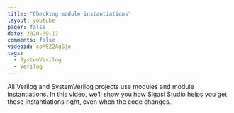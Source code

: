 ```yaml
---
title: "Checking module instantiations"
layout: youtube
pager: false
date: 2020-09-17
comments: false
videoid: coMS22AgGjo
tags:
  - SystemVerilog
  - Verilog
---
```


All Verilog and SystemVerilog projects use modules and module instantiations. In this video, we’ll show you how Sigasi Studio helps you get these instantiations right, even when the code changes.
